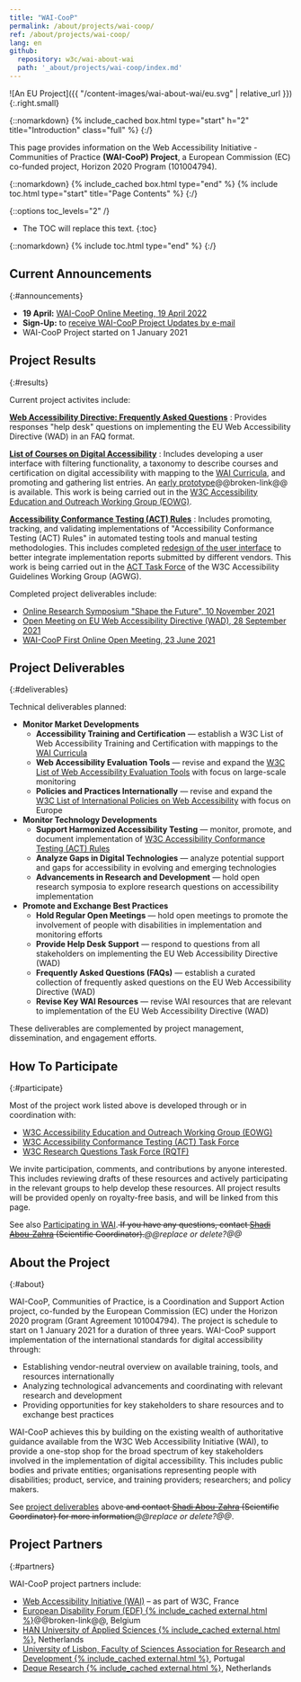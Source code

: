 ```yaml
---
title: "WAI-CooP"
permalink: /about/projects/wai-coop/
ref: /about/projects/wai-coop/
lang: en
github:
  repository: w3c/wai-about-wai
  path: '_about/projects/wai-coop/index.md'
---
```


![An EU Project]({{ "/content-images/wai-about-wai/eu.svg" | relative_url }}){:.right.small}

{::nomarkdown}
{% include_cached box.html type="start" h="2" title="Introduction" class="full" %}
{:/}

This page provides information on the Web Accessibility Initiative - Communities of Practice **(WAI-CooP) Project**, a European Commission (EC) co-funded project, Horizon 2020 Program (101004794).

{::nomarkdown}
{% include_cached box.html type="end" %}
{% include toc.html type="start" title="Page Contents" %}
{:/}

{::options toc_levels="2" /}

-   The TOC will replace this text.
{:toc}


{::nomarkdown}
{% include toc.html type="end" %}
{:/}

## Current Announcements
{:#announcements}

-   **19 April:** [WAI-CooP Online Meeting, 19 April 2022](https://www.edf-feph.org/events-slug/wai-coop-online-meeting/)
-   **Sign-Up:** to [receive WAI-CooP Project Updates by e-mail](https://www.w3.org/2002/09/wbs/1/WAI-CooP_newsletter/)
-   WAI-CooP Project started on 1 January 2021

## Project Results
{:#results}

Current project activites include:

**[Web Accessibility Directive: Frequently Asked Questions](https://web-directive.eu/)**
: Provides responses "help desk" questions on implementing the EU Web Accessibility Directive (WAD) in an FAQ format.

**[List of Courses on Digital Accessibility](https://github.com/w3c/wai-course-list/)**
:  Includes developing a user interface with filtering functionality, a taxonomy to describe courses and certification on digital accessibility with mapping to the [WAI Curricula](https://www.w3.org/WAI/curricula/), and promoting and gathering list entries. An [early prototype](https://wai-list-of-courses.netlify.app/list-of-courses/)@@broken-link@@ is available. This work is being carried out in the [W3C Accessibility Education and Outreach Working Group (EOWG)](https://www.w3.org/WAI/about/groups/eowg/).

**[Accessibility Conformance Testing (ACT) Rules](https://www.w3.org/WAI/standards-guidelines/act/rules/)**
:  Includes promoting, tracking, and validating implementations of "Accessibility Conformance Testing (ACT) Rules" in automated testing tools and manual testing methodologies. This includes completed [redesign of the user interface](https://www.w3.org/WAI/standards-guidelines/act/rules/about/) to better integrate implementation reports submitted by different vendors. This work is being carried out in the [ACT Task Force](https://www.w3.org/WAI/GL/task-forces/conformance-testing/) of the W3C Accessibility Guidelines Working Group (AGWG).

Completed project deliverables include:
* [Online Research Symposium "Shape the Future", 10 November 2021](https://www.w3.org/WAI/about/projects/wai-coop/symposium1/)
* [Open Meeting on EU Web Accessibility Directive (WAD), 28 September 2021](https://www.edf-feph.org/events-slug/wai-coop-open-meeting2/)
* [WAI-CooP First Online Open Meeting, 23 June 2021](https://www.edf-feph.org/events-slug/wai-coop-first-open-meeting/)

## Project Deliverables
{:#deliverables}

Technical deliverables planned:

-   **Monitor Market Developments**
    -   **Accessibility Training and Certification** — establish a W3C List of Web Accessibility Training and Certification with mappings to the [WAI Curricula](https://www.w3.org/WAI/curricula/)
    -   **Web Accessibility Evaluation Tools** — revise and expand the [W3C List of Web Accessibility Evaluation Tools](https://www.w3.org/WAI/ER/tools/) with focus on large-scale monitoring
    -   **Policies and Practices Internationally** — revise and expand the [W3C List of International Policies on Web Accessibility](https://www.w3.org/WAI/policies/) with focus on Europe
-   **Monitor Technology Developments**
    -   **Support Harmonized Accessibility Testing** — monitor, promote, and document implementation of [W3C Accessibility Conformance Testing (ACT) Rules](https://www.w3.org/WAI/standards-guidelines/act/)
    -   **Analyze Gaps in Digital Technologies** — analyze potential support and gaps for accessibility in evolving and emerging technologies
    -   **Advancements in Research and Development** — hold open research symposia to explore research questions on accessibility implementation
-   **Promote and Exchange Best Practices**
    -   **Hold Regular Open Meetings** — hold open meetings to promote the involvement of people with disabilities in implementation and monitoring efforts
    -   **Provide Help Desk Support** — respond to questions from all stakeholders on implementing the EU Web Accessibility Directive (WAD)
    -   **Frequently Asked Questions (FAQs)** — establish a curated collection of frequently asked questions on the EU Web Accessibility Directive (WAD)
    -   **Revise Key WAI Resources** — revise WAI resources that are relevant to implementation of the EU Web Accessibility Directive (WAD)

These deliverables are complemented by project management, dissemination, and engagement efforts.

## How To Participate
{:#participate}

Most of the project work listed above is developed through or in coordination with:

-   [W3C Accessibility Education and Outreach Working Group (EOWG)](https://www.w3.org/WAI/EO/)
-   [W3C Accessibility Conformance Testing (ACT) Task Force](https://www.w3.org/wai/gl/task-forces/conformance-testing/)
-   [W3C Research Questions Task Force (RQTF)](https://www.w3.org/WAI/APA/task-forces/research-questions/)

We invite participation, comments, and contributions by anyone interested. This includes reviewing drafts of these resources and actively participating in the relevant groups to help develop these resources. All project results will be provided openly on royalty-free basis, and will be linked from this page.

See also [Participating in WAI](http://www.w3.org/WAI/participation).<s> If you have any questions, contact [Shadi Abou-Zahra](http://www.w3.org/People/shadi/) (Scientific Coordinator).</s>_@@replace or delete?@@_

## About the Project
{:#about}

WAI-CooP, Communities of Practice, is a Coordination and Support Action project, co-funded by the European Commission (EC) under the Horizon 2020 program (Grant Agreement 101004794). The project is schedule to start on 1 January 2021 for a duration of three years. WAI-CooP support implementation of the international standards for digital accessibility through:

-   Establishing vendor-neutral overview on available training, tools, and resources internationally
-   Analyzing technological advancements and coordinating with relevant research and development
-   Providing opportunities for key stakeholders to share resources and to exchange best practices

WAI-CooP achieves this by building on the existing wealth of authoritative guidance available from the W3C Web Accessibility Initiative (WAI), to provide a one-stop shop for the broad spectrum of key stakeholders involved in the implementation of digital accessibility. This includes public bodies and private entities; organisations representing people with disabilities; product, service, and training providers; researchers; and policy makers.

See [project deliverables](#deliverables) above<s> and contact [Shadi Abou-Zahra](http://www.w3.org/People/shadi/) (Scientific Coordinator) for more information</s>_@@replace or delete?@@_.

## Project Partners
{:#partners}

WAI-CooP project partners include:

-   [Web Accessibility Initiative (WAI)](https://www.w3.org/WAI/) – as part of W3C, France
-   [European Disability Forum (EDF) {% include_cached external.html %}](http://edf-feph.org/)@@broken-link@@, Belgium
-   [HAN University of Applied Sciences {% include_cached external.html %}](https://hanuniversity.com/en/), Netherlands
-   [University of Lisbon, Faculty of Sciences Association for Research and Development {% include_cached external.html %}](http://www.fciencias-id.pt/), Portugal
-   [Deque Research {% include_cached external.html %}](https://www.deque.com/), Netherlands
